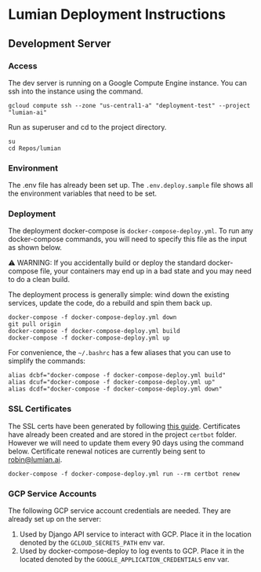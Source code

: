# Lumian Deployment Instructions

## Development Server

### Access

The dev server is running on a Google Compute Engine instance. You can ssh into the instance using the command.

```
gcloud compute ssh --zone "us-central1-a" "deployment-test" --project "lumian-ai"
```

Run as superuser and cd to the project directory.

```
su
cd Repos/lumian
```

### Environment

The .env file has already been set up. The `.env.deploy.sample` file shows all the environment variables that need to be set.

### Deployment

The deployment docker-compose is `docker-compose-deploy.yml`. To run any docker-compose commands, you will need to specify this file as the input as shown below.

⚠️ WARNING: If you accidentally build or deploy the standard docker-compose file, your containers may end up in a bad state and you may need to do a clean build.

The deployment process is generally simple: wind down the existing services, update the code, do a rebuild and spin them back up.

```
docker-compose -f docker-compose-deploy.yml down
git pull origin
docker-compose -f docker-compose-deploy.yml build
docker-compose -f docker-compose-deploy.yml up
```

For convenience, the `~/.bashrc` has a few aliases that you can use to simplify the commands:

```
alias dcbf="docker-compose -f docker-compose-deploy.yml build"
alias dcuf="docker-compose -f docker-compose-deploy.yml up"
alias dcdf="docker-compose -f docker-compose-deploy.yml down"
```

### SSL Certificates

The SSL certs have been generated by following [this guide](https://mindsers.blog/post/https-using-nginx-certbot-docker/). Certificates have already been created and are stored in the project `certbot` folder. However we will need to update them every 90 days using the command below. Certificate renewal notices are currently being sent to robin@lumian.ai.

```
docker-compose -f docker-compose-deploy.yml run --rm certbot renew
```

### GCP Service Accounts

The following GCP service account credentials are needed. They are already set up on the server:

1. Used by Django API service to interact with GCP. Place it in the location denoted by the `GCLOUD_SECRETS_PATH` env var.
2. Used by docker-compose-deploy to log events to GCP. Place it in the located denoted by the `GOOGLE_APPLICATION_CREDENTIALS` env var.
